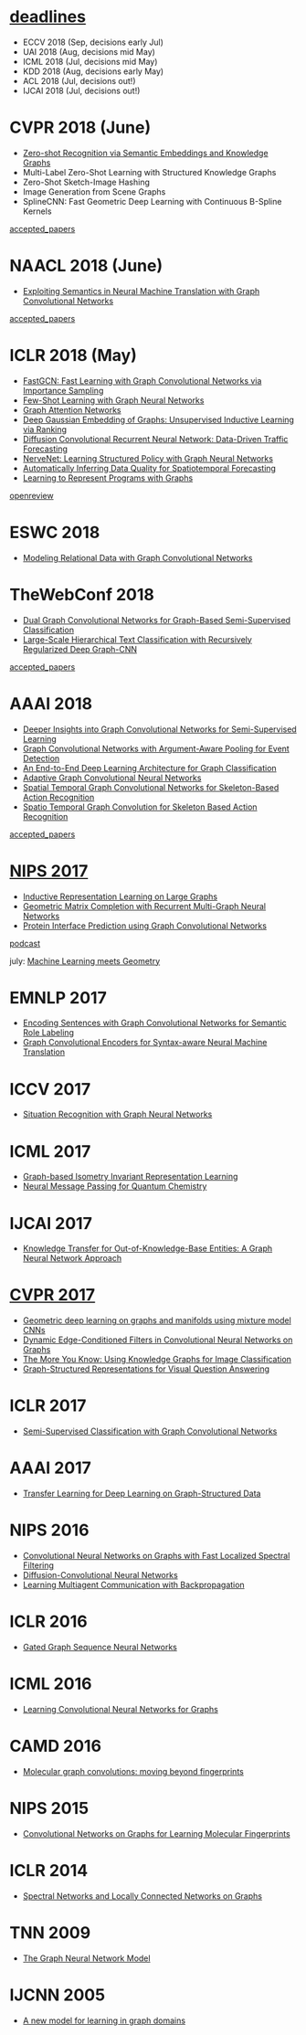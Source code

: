 # [deadlines](https://aideadlin.es/)

- ECCV 2018 (Sep, decisions early Jul)
- UAI 2018 (Aug, decisions mid May)
- ICML 2018 (Jul, decisions mid May)
- KDD 2018 (Aug, decisions early May)
- ACL 2018 (Jul, decisions out!)
- IJCAI 2018 (Jul, decisions out!)


# CVPR 2018 (June)
 - [Zero-shot Recognition via Semantic Embeddings and Knowledge Graphs](https://github.com/naganandy/geometric-deep-learning-literature/blob/master/conference-journal-articles/zero_shot_gcn_cvpr18/README.md)
 - Multi-Label Zero-Shot Learning with Structured Knowledge Graphs
 - Zero-Shot Sketch-Image Hashing
 - Image Generation from Scene Graphs
 - SplineCNN: Fast Geometric Deep Learning with Continuous B-Spline Kernels
 
 [accepted_papers](http://cvpr2018.thecvf.com/program/main_conference)

# NAACL 2018 (June)
- [Exploiting Semantics in Neural Machine Translation with Graph Convolutional Networks](https://github.com/naganandy/geometric-deep-learning-literature/blob/master/conference-journal-articles/semantic_gcn_naacl18/README.md)

[accepted_papers](https://naacl2018.wordpress.com/2018/03/02/list-of-accepted-papers/)

# ICLR 2018 (May)
- [FastGCN: Fast Learning with Graph Convolutional Networks via Importance Sampling](https://github.com/naganandy/geometric-deep-learning-literature/blob/master/conference-journal-articles/fastgcn_iclr18/README.md)
- [Few-Shot Learning with Graph Neural Networks](https://github.com/naganandy/geometric-deep-learning-literature/blob/master/conference-journal-articles/few_shot_gcn_iclr18/README.md)
- [Graph Attention Networks](https://github.com/naganandy/geometric-deep-learning-literature/blob/master/conference-journal-articles/gan_iclr18/README.md)
- [Deep Gaussian Embedding of Graphs: Unsupervised Inductive Learning via Ranking](https://github.com/naganandy/geometric-deep-learning-literature/blob/master/conference-journal-articles/graph2gauss_iclr18/README.md)
- [Diffusion Convolutional Recurrent Neural Network: Data-Driven Traffic Forecasting](https://github.com/naganandy/geometric-deep-learning-literature/blob/master/conference-journal-articles/dcrnn_iclr18/README.md)
- [NerveNet: Learning Structured Policy with Graph Neural Networks](https://github.com/naganandy/geometric-deep-learning-literature/blob/master/conference-journal-articles/nervenet_iclr18/README.md)
- [Automatically Inferring Data Quality for Spatiotemporal Forecasting](https://github.com/naganandy/geometric-deep-learning-literature/blob/master/conference-journal-articles/stgcn_iclr18/README.md)
- [Learning to Represent Programs with Graphs](https://github.com/naganandy/geometric-deep-learning-literature/blob/master/conference-journal-articles/pr_gnn_iclr18/README.md)

[openreview](https://openreview.net/submissions?id=ICLR.cc/2018)

# ESWC 2018
- [Modeling Relational Data with Graph Convolutional Networks](https://github.com/naganandy/geometric-deep-learning-literature/blob/master/conference-journal-articles/rgcn_eswc18/README.md)

# TheWebConf 2018
- [Dual Graph Convolutional Networks for Graph-Based Semi-Supervised Classification](https://github.com/naganandy/geometric-deep-learning-literature/blob/master/conference-journal-articles/dual_gcn_www18/README.md)
- [Large-Scale Hierarchical Text Classification with Recursively Regularized Deep Graph-CNN](https://github.com/naganandy/geometric-deep-learning-literature/blob/master/conference-journal-articles/gcn_text_www18/README.md)

[accepted_papers](https://www2018.thewebconf.org/research-sessions-details/)

# AAAI 2018
- [Deeper Insights into Graph Convolutional Networks for Semi-Supervised Learning](https://github.com/naganandy/geometric-deep-learning-literature/blob/master/conference-journal-articles/co_self_gcn_aaai18/README.md)
- [Graph Convolutional Networks with Argument-Aware Pooling for Event Detection](https://github.com/naganandy/geometric-deep-learning-literature/blob/master/conference-journal-articles/event_detection_gcn_aaai18/README.md)
- [An End-to-End Deep Learning Architecture for Graph Classification](https://github.com/naganandy/geometric-deep-learning-literature/blob/master/conference-journal-articles/dgcnn_aaai18/README.md)
- [Adaptive Graph Convolutional Neural Networks](https://github.com/naganandy/geometric-deep-learning-literature/blob/master/conference-journal-articles/agcn_aaai18/README.md)
- [Spatial Temporal Graph Convolutional Networks for Skeleton-Based Action Recognition](https://github.com/naganandy/geometric-deep-learning-literature/blob/master/conference-journal-articles/st_gcn_aaai18/README.md)
- [Spatio Temporal Graph Convolution for Skeleton Based Action Recognition](https://github.com/naganandy/geometric-deep-learning-literature/blob/master/conference-journal-articles/stgcn_aaai18/README.md)

[accepted_papers](https://aaai.org/Conferences/AAAI-18/wp-content/uploads/2017/12/AAAI-18-Accepted-Paper-List.Web_.pdf)

# [NIPS 2017](https://www.youtube.com/watch?v=LvmjbXZyoP0)
- [Inductive Representation Learning on Large Graphs](https://github.com/naganandy/geometric-deep-learning-literature/blob/master/conference-journal-articles/graphsage_nips17/README.md)
- [Geometric Matrix Completion with Recurrent Multi-Graph Neural Networks](https://github.com/naganandy/geometric-deep-learning-literature/blob/master/conference-journal-articles/mgcnn_nips17/README.md)
- [Protein Interface Prediction using Graph Convolutional Networks](https://github.com/naganandy/geometric-deep-learning-literature/blob/master/conference-journal-articles/protein_gcn_nips17/README.md)

[podcast](https://www.youtube.com/watch?v=Qtgep2CEExY)

july: [Machine Learning meets Geometry](https://www.youtube.com/watch?v=pgomVDoEMrc)

# EMNLP 2017
- [Encoding Sentences with Graph Convolutional Networks for Semantic Role Labeling](https://github.com/naganandy/geometric-deep-learning-literature/blob/master/conference-journal-articles/gcn_srl_emnlp17/README.md)
- [Graph Convolutional Encoders for Syntax-aware Neural Machine Translation](https://github.com/naganandy/geometric-deep-learning-literature/blob/master/conference-journal-articles/gcn_nmt_emnlp17/README.md)

# ICCV 2017
- [Situation Recognition with Graph Neural Networks](https://github.com/naganandy/geometric-deep-learning-literature/blob/master/conference-journal-articles/sr_gnn_iccv17/README.md)

# ICML 2017
- [Graph-based Isometry Invariant Representation Learning](https://github.com/naganandy/geometric-deep-learning-literature/blob/master/conference-journal-articles/tigranet_icml17/README.md)
- [Neural Message Passing for Quantum Chemistry](https://github.com/naganandy/geometric-deep-learning-literature/blob/master/conference-journal-articles/mpnn_icml17/README.md)

# IJCAI 2017
- [Knowledge Transfer for Out-of-Knowledge-Base Entities: A Graph Neural Network Approach](https://github.com/naganandy/geometric-deep-learning-literature/blob/master/conference-journal-articles/gnn_ookb_ijcai17/README.md)

# [CVPR 2017](https://youtu.be/8CenT_4HWyY?t=8816)
- [Geometric deep learning on graphs and manifolds using mixture model CNNs](https://github.com/naganandy/geometric-deep-learning-literature/blob/master/conference-journal-articles/monet_cvpr17/README.md)
- [Dynamic Edge-Conditioned Filters in Convolutional Neural Networks on Graphs](https://github.com/naganandy/geometric-deep-learning-literature/blob/master/conference-journal-articles/ecc_cvpr17/README.md)
- [The More You Know: Using Knowledge Graphs for Image Classification](https://github.com/naganandy/geometric-deep-learning-literature/blob/master/conference-journal-articles/gsnn_cvpr17/README.md)
- [Graph-Structured Representations for Visual Question Answering](https://github.com/naganandy/geometric-deep-learning-literature/blob/master/conference-journal-articles/graph_vqa_cvpr17/README.md)

# ICLR 2017
- [Semi-Supervised Classification with Graph Convolutional Networks](https://github.com/naganandy/geometric-deep-learning-literature/blob/master/conference-journal-articles/gcn_iclr17.md)

# AAAI 2017
- [Transfer Learning for Deep Learning on Graph-Structured Data](https://github.com/naganandy/geometric-deep-learning-literature/blob/master/conference-journal-articles/transfer_gcn_aaai17/README.md)

# NIPS 2016
- [Convolutional Neural Networks on Graphs with Fast Localized Spectral Filtering](https://github.com/naganandy/geometric-deep-learning-literature/blob/master/conference-journal-articles/gcn_nips16.md)
- [Diffusion-Convolutional Neural Networks](https://github.com/naganandy/geometric-deep-learning-literature/blob/master/conference-journal-articles/dcnn_nips16/README.md)
- [Learning Multiagent Communication with Backpropagation](https://github.com/naganandy/geometric-deep-learning-literature/blob/master/conference-journal-articles/commnet_nips16/README.md)

# ICLR 2016
- [Gated Graph Sequence Neural Networks](https://github.com/naganandy/geometric-deep-learning-literature/blob/master/conference-journal-articles/ggnn_iclr16.md)

# ICML 2016
- [Learning Convolutional Neural Networks for Graphs](https://github.com/naganandy/geometric-deep-learning-literature/blob/master/conference-journal-articles/gcn_icml16/README.md)

# CAMD 2016
- [Molecular graph convolutions: moving beyond fingerprints](https://github.com/naganandy/geometric-deep-learning-literature/blob/master/conference-journal-articles/molecular_gcn_2016/README.md)

# NIPS 2015
- [Convolutional Networks on Graphs for Learning Molecular Fingerprints](https://github.com/naganandy/geometric-deep-learning-literature/blob/master/conference-journal-articles/graphcnn_nips15/README.md)

# ICLR 2014
- [Spectral Networks and Locally Connected Networks on Graphs](https://github.com/naganandy/geometric-deep-learning-literature/blob/master/conference-journal-articles/graphcnn_iclr14/README.md)

# TNN 2009
- [The Graph Neural Network Model](https://github.com/naganandy/geometric-deep-learning-literature/blob/master/conference-journal-articles/gnn_tnn09/README.md)

# IJCNN 2005
- [A new model for learning in graph domains](https://github.com/naganandy/geometric-deep-learning-literature/blob/master/conference-journal-articles/gnn_ijcnn05/README.md)
